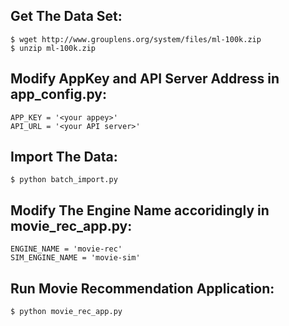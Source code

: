 ## Get The Data Set:

	$ wget http://www.grouplens.org/system/files/ml-100k.zip
	$ unzip ml-100k.zip

## Modify AppKey and API Server Address in app_config.py:

	APP_KEY = '<your appey>'
	API_URL = '<your API server>' 

## Import The Data:

	$ python batch_import.py

## Modify The Engine Name accoridingly in movie_rec_app.py:

	ENGINE_NAME = 'movie-rec'
	SIM_ENGINE_NAME = 'movie-sim'

## Run Movie Recommendation Application:

	$ python movie_rec_app.py


	